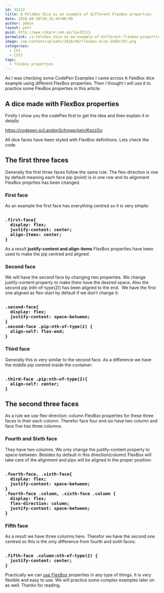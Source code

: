 ```yaml
---
id: 32113
title: A FelxBox dice as an example of different FlexBox properties
date: 2018-08-30T20:16:45+00:00
author: admin
layout: post
guid: http://www.nikpro.com.au/?p=32113
permalink: /a-felxbox-dice-as-an-example-of-different-flexbox-properties/
image: /wp-content/uploads/2018/08/flexbox-dice-1568x781.png
categories:
  - CSS
  - CSS3
tags:
  - flexbox properties
---
```

As I was checking some CodePen Examples I came across A FelxBox dice  example using different FlexBox properties. Then I thought I will use it to practice some FlexBox properties in this article.

## A dice made with FlexBox properties

Firstly I show you the codePen first to get the idea and then explain it in details:

https://codepen.io/LandonSchropp/pen/KpzzGo

All dice faces have been styled with FlexBox definitions. Lets check the code.

## The first three faces

Generally the first three faces follow the same rule. The flex-direction is row by default meaning each face pip (point) is in one row and its alignment FlexBox proprties has been changed. 

### First face

As an example the first face has everything centred so it is very simple:

<pre class="wp-block-preformatted"><strong>
.first-face{
  display: flex;
  justify-content: center;
  align-items: center;
}
</strong></pre>

As a result **justify-content and align-items** FlexBox properties have been used to make the pip centred and aligned.

### Second face

We will have the second face by changing two properties. We change justify-content property to make them have the desired space. Also the second pip (nth-of-type(2)) has been aligned to the end.  We have the first one aligned as flex-start by default if we don&#8217;t change it:

<pre class="wp-block-preformatted"><strong>
.second-face{
  display: flex;
  justify-content: space-between;
}
.second-face .pip:nth-of-type(2) {
  align-self: flex-end;
}
</strong></pre>

### Third face

Generally this is very similar to the second face. As a difference we have the middle pip centred inside the container:

<pre class="wp-block-preformatted"><strong>
.third-face .pip:nth-of-type(2){
  align-self: center;
}
</strong></pre>

## The second three faces

As a rule we use flex-direction: column FlexBox properties for these three faces in their each column. Therefor face four and six have two column and face five has three columns.

### Fourth and Sixth face

They have two columns. We only change the justify-content property to space-between. Besides by default in this direction(column) FlexBox will take care of the alignment and pips will be aligned in the proper position:

<pre class="wp-block-preformatted"><strong>
.fourth-face, .sixth-face{
  display: flex;
  justify-content: space-between;
}
.fourth-face .column, .sixth-face .column {
  display: flex;
  flex-direction: column;
  justify-content: space-between;
}
</strong></pre>

### Fifth face

As a result we have three columns here. Therefor we have the second one centred so this is the only difference from fourth and sixth faces:

<pre class="wp-block-preformatted"><strong>
.fifth-face .column:nth-of-type(2) {
  justify-content: center;
}
</strong></pre>

Practically we can [use FlexBox](http://www.nikpro.com.au/custom-form-and-gird-layouts-with-flexbox/) properties in any type of things. It is very flexible and easy to use. We will practice some complex examples later on as well. Thanks for reading.
